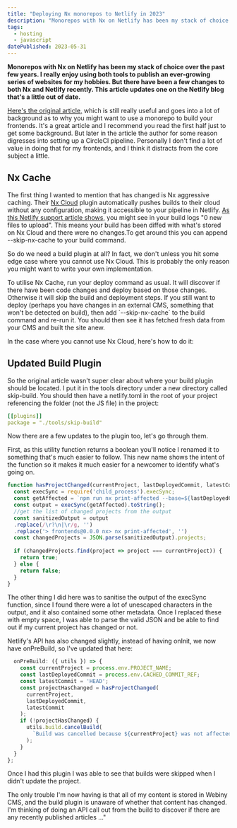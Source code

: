 ```yaml
---
title: "Deploying Nx monorepos to Netlify in 2023"
description: "Monorepos with Nx on Netlify has been my stack of choice over the past few years. I really enjoy using both tools to publish an ever-growing series of websites for my hobbies. But there have been a few changes to both Nx and Netlify in that time. This article updates one on the Netlify blog that's a little out of date."
tags: 
  - hosting
  - javascript
datePublished: 2023-05-31
---
```

**Monorepos with Nx on Netlify has been my stack of choice over the past few years. I really enjoy using both tools to publish an ever-growing series of websites for my hobbies. But there have been a few changes to both Nx and Netlify recently. This article updates one on the Netlify blog that's a little out of date.**

[Here's the original article,](https://levelup-styleguide.netlify.app/blog/2020/04/21/deploying-nx-monorepos-to-netlify/) which is still really useful and goes into a lot of background as to why you might want to use a monorepo to build your frontends. It's a great article and I recommend you read the first half just to get some background. But later in the article the author for some reason digresses into setting up a CircleCI pipeline. Personally I don't find a lot of value in doing that for my frontends, and I think it distracts from the core subject a little.

## Nx Cache

The first thing I wanted to mention that has changed is Nx aggressive caching. Their [Nx Cloud](https://nx.dev/nx-cloud/intro/what-is-nx-cloud) plugin automatically pushes builds to their cloud without any configuration, making it accessible to your pipeline in Netlify. [As this Netlify support article shows,](https://answers.netlify.com/t/support-guide-nx-monorepo-site-does-not-reflect-changes-after-build/73657) you might see in your build logs "0 new files to upload". This means your build has been diffed with what's stored on Nx Cloud and there were no changes.To get around this you can append --skip-nx-cache to your build command.  

So do we need a build plugin at all? In fact, we don't unless you hit some edge case where you cannot use Nx Cloud. This is probably the only reason you might want to write your own implementation.

To utilise Nx Cache, run your deploy command as usual. It will discover if there have been code changes and deploy based on those changes. Otherwise it will skip the build and deployment steps. If you still want to deploy (perhaps you have changes in an external CMS, something that won't be detected on build), then add \`--skip-nx-cache\` to the build command and re-run it. You should then see it has fetched fresh data from your CMS and built the site anew.

In the case where you cannot use Nx Cloud, here's how to do it:  

## Updated Build Plugin

So the original article wasn't super clear about where your build plugin should be located. I put it in the tools directory under a new directory called skip-build. You should then have a netlify.toml in the root of your project referencing the folder (not the JS file) in the project:

```yml
[[plugins]]
package = "./tools/skip-build"
```

Now there are a few updates to the plugin too, let's go through them.

First, as this utility function returns a boolean you'll notice I renamed it to something that's much easier to follow. This new name shows the intent of the function so it makes it much easier for a newcomer to identify what's going on.  

```javascript
function hasProjectChanged(currentProject, lastDeployedCommit, latestCommit) {
  const execSync = require('child_process').execSync;
  const getAffected = `npm run nx print-affected --base=${lastDeployedCommit} --head=${latestCommit}`;
  const output = execSync(getAffected).toString();
  //get the list of changed projects from the output
  const sanitizedOutput = output
  .replace(/\r?\n|\r/g, '')
  .replace('> frontends@0.0.0 nx> nx print-affected', '')
  const changedProjects = JSON.parse(sanitizedOutput).projects;
  
  if (changedProjects.find(project => project === currentProject)) {
    return true;
  } else {
    return false;
  }
}
```

The other thing I did here was to sanitise the output of the execSync function, since I found there were a lot of unescaped characters in the output, and it also contained some other metadata. Once I replaced these with empty space, I was able to parse the valid JSON and be able to find out if my current project has changed or not.

Netlify's API has also changed slightly, instead of having onInit, we now have onPreBuild, so I've updated that here:

```javascript
  onPreBuild: ({ utils }) => {
    const currentProject = process.env.PROJECT_NAME;
    const lastDeployedCommit = process.env.CACHED_COMMIT_REF;
    const latestCommit = 'HEAD';
    const projectHasChanged = hasProjectChanged(
      currentProject,
      lastDeployedCommit,
      latestCommit
    );
    if (!projectHasChanged) {
      utils.build.cancelBuild(
        `Build was cancelled because ${currentProject} was not affected by the latest changes`
      );
    }
  }
};
```

Once I had this plugin I was able to see that builds were skipped when I didn't update the project.

The only trouble I'm now having is that all of my content is stored in Webiny CMS, and the build plugin is unaware of whether that content has changed. I'm thinking of doing an API call out from the build to discover if there are any recently published articles ..."